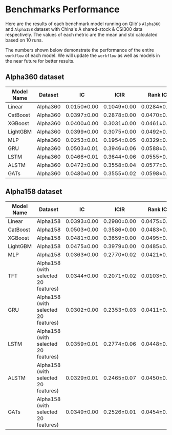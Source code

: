 # Benchmarks Performance

Here are the results of each benchmark model running on Qlib's `Alpha360` and `Alpha158` dataset with China's A shared-stock & CSI300 data respectively. The values of each metric are the mean and std calculated based on 10 runs.

The numbers shown below demonstrate the performance of the entire `workflow` of each model. We will update the `workflow` as well as models in the near future for better results.

## Alpha360 dataset
| Model Name | Dataset | IC | ICIR | Rank IC | Rank ICIR | Annualized Return | Information Ratio | Max Drawdown |
|---|---|---|---|---|---|---|---|---|
| Linear | Alpha360 | 0.0150±0.00 | 0.1049±0.00| 0.0284±0.00 | 0.1970±0.00 | -0.0655±0.00 | -0.6985±0.00| -0.2961±0.00 |
| CatBoost | Alpha360 | 0.0397±0.00 | 0.2878±0.00| 0.0470±0.00 | 0.3703±0.00 | 0.0342±0.00 | 0.4092±0.00| -0.1057±0.00 |
| XGBoost | Alpha360 | 0.0400±0.00 | 0.3031±0.00| 0.0461±0.00 | 0.3862±0.00 | 0.0528±0.00 | 0.6307±0.00| -0.1113±0.00 |
| LightGBM | Alpha360 | 0.0399±0.00 | 0.3075±0.00| 0.0492±0.00 | 0.4019±0.00 | 0.0323±0.00 | 0.4370±0.00| -0.0917±0.00 |
| MLP | Alpha360 | 0.0253±0.01 | 0.1954±0.05| 0.0329±0.00 | 0.2687±0.04 | 0.0161±0.01 | 0.1989±0.19| -0.1275±0.03 |
| GRU | Alpha360 | 0.0503±0.01 | 0.3946±0.06| 0.0588±0.00 | 0.4737±0.05 | 0.0799±0.02 | 1.0940±0.26| -0.0810±0.03 |
| LSTM | Alpha360 | 0.0466±0.01 | 0.3644±0.06| 0.0555±0.00 | 0.4451±0.04 | 0.0783±0.05 | 1.0539±0.65| -0.0844±0.03 |
| ALSTM | Alpha360 | 0.0472±0.00 | 0.3558±0.04| 0.0577±0.00 | 0.4522±0.04 | 0.0522±0.02 | 0.7090±0.32| -0.1059±0.03 |
| GATs | Alpha360 | 0.0480±0.00 | 0.3555±0.02| 0.0598±0.00 | 0.4616±0.01 | 0.0857±0.03 | 1.1317±0.42| -0.0917±0.01 |

## Alpha158 dataset
| Model Name | Dataset | IC | ICIR | Rank IC | Rank ICIR | Annualized Return | Information Ratio | Max Drawdown |
|---|---|---|---|---|---|---|---|---|
| Linear | Alpha158 | 0.0393±0.00 | 0.2980±0.00| 0.0475±0.00 | 0.3546±0.00 | 0.0795±0.00 | 1.0712±0.00| -0.1449±0.00 |
| CatBoost | Alpha158 | 0.0503±0.00 | 0.3586±0.00| 0.0483±0.00 | 0.3667±0.00 | 0.1080±0.00 | 1.1567±0.00| -0.0787±0.00 |
| XGBoost | Alpha158 | 0.0481±0.00 | 0.3659±0.00| 0.0495±0.00 | 0.4033±0.00 | 0.1111±0.00 | 1.2915±0.00| -0.0893±0.00 |
| LightGBM | Alpha158 | 0.0475±0.00 | 0.3979±0.00| 0.0485±0.00 | 0.4123±0.00 | 0.1143±0.00 | 1.2744±0.00| -0.0800±0.00 |
| MLP | Alpha158 | 0.0363±0.00 | 0.2770±0.02| 0.0421±0.00 | 0.3167±0.01 | 0.0856±0.01 | 1.0397±0.12| -0.1134±0.01 |
| TFT | Alpha158 (with selected 20 features) | 0.0344±0.00 | 0.2071±0.02| 0.0103±0.00 | 0.0632±0.01 | 0.0638±0.00 | 0.5845±0.08| -0.1754±0.02 |
| GRU | Alpha158 (with selected 20 features) | 0.0302±0.00 | 0.2353±0.03| 0.0411±0.00 | 0.3309±0.03 | 0.0302±0.02 | 0.4353±0.28| -0.1140±0.02 |
| LSTM | Alpha158 (with selected 20 features) | 0.0359±0.01 | 0.2774±0.06| 0.0448±0.01 | 0.3597±0.05 | 0.0402±0.03 | 0.5743±0.41| -0.1152±0.03 |
| ALSTM | Alpha158 (with selected 20 features) | 0.0329±0.01 | 0.2465±0.07| 0.0450±0.01 | 0.3485±0.06 | 0.0288±0.04 | 0.4163±0.50| -0.1269±0.04 |
| GATs | Alpha158 (with selected 20 features) | 0.0349±0.00 | 0.2526±0.01| 0.0454±0.00 | 0.3531±0.01 | 0.0561±0.01 | 0.7992±0.19| -0.0751±0.02 |